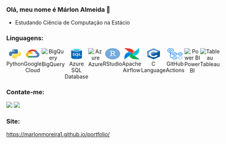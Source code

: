 ### Olá, meu nome é Márlon Almeida 👋

- Estudando Ciência de Computação na Estácio
### Linguagens:
<div style="display: flex; justify-content: space-around;">
  <div style="text-align: center;">
    <img alt="Python" height="30" width="40" src="https://raw.githubusercontent.com/devicons/devicon/master/icons/python/python-original.svg">
    <br>
    Python
  </div>

  <div style="text-align: center;">
    <img alt="Google Cloud" height="30" width="40" src="https://raw.githubusercontent.com/devicons/devicon/master/icons/googlecloud/googlecloud-original.svg">
    <br>
    Google Cloud
  </div>

  <div style="text-align: center;">
    <img alt="BigQuery" height="30" width="auto" src="https://img.icons8.com/color/48/000000/google-bigquery.png">
    <br>
    BigQuery
  </div>

  <div style="text-align: center;">
    <img alt="Azure SQL Database" height="30" width="40" src="https://raw.githubusercontent.com/devicons/devicon/master/icons/azuresqldatabase/azuresqldatabase-original.svg">
    <br>
    Azure SQL Database
  </div>

  <div style="text-align: center;">
    <img alt="Azure" height="30" width="auto" src="https://img.icons8.com/color/48/000000/azure-1.png">
    <br>
    Azure
  </div>

  <div style="text-align: center;">
    <img alt="RStudio" height="30" width="40" src="https://raw.githubusercontent.com/devicons/devicon/master/icons/rstudio/rstudio-original.svg">
    <br>
    RStudio
  </div>

  <div style="text-align: center;">
    <img alt="Apache Airflow" height="30" width="40" src="https://raw.githubusercontent.com/devicons/devicon/master/icons/apacheairflow/apacheairflow-original.svg">
    <br>
    Apache Airflow
  </div>

  <div style="text-align: center;">
    <img alt="C" height="30" width="40" src="https://raw.githubusercontent.com/devicons/devicon/master/icons/c/c-original.svg">
    <br>
    C Language
  </div>

  <div style="text-align: center;">
    <img alt="GitHub Actions" height="30" width="40" src="https://raw.githubusercontent.com/devicons/devicon/master/icons/githubactions/githubactions-original.svg">
    <br>
    GitHub Actions
  </div>

  <div style="text-align: center;">
    <img alt="Power BI" height="30" width="auto" src="https://img.icons8.com/color/48/000000/power-bi.png">
    <br>
    Power BI
  </div>

  <div style="text-align: center;">
    <img alt="Tableau" height="30" width="auto" src="https://img.icons8.com/color/48/000000/tableau-software.png">
    <br>
    Tableau
  </div>
</div>




### Contate-me:
<div>
  <a href = "mailto:marlonm.almeida@gmail.com"><img src="https://img.shields.io/badge/Gmail-D14836?style=for-the-badge&logo=gmail&logoColor=white" target="_blank"></a>
  <a href="https://www.linkedin.com/in/marlonmalmeida/" target="_blank"><img src="https://img.shields.io/badge/-LinkedIn-%230077B5?style=for-the-badge&logo=linkedin&logoColor=white" target="_blank"></a>   
</div>

### Site:
https://marlonmoreira1.github.io/portfolio/
